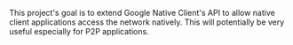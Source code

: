 This project's goal is to extend Google Native Client's API to allow native client applications access the network natively. This will potentially be very useful especially for P2P applications.
